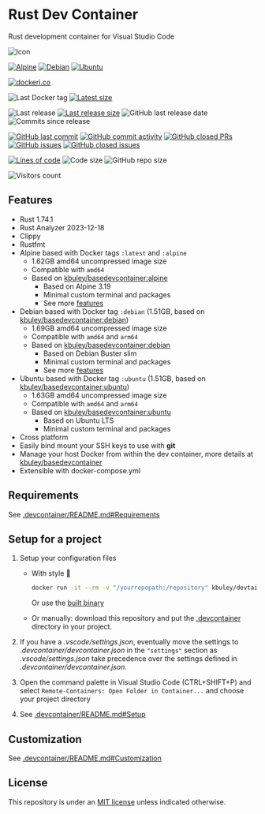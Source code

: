 # Rust Dev Container

Rust development container for Visual Studio Code

![Icon](https://github.com/kbuley/rustdevcontainer/raw/main/icon.svg)

[![Alpine](https://github.com/kbuley/rustdevcontainer/actions/workflows/alpine.yml/badge.svg)](https://github.com/kbuley/rustdevcontainer/actions/workflows/alpine.yml)
[![Debian](https://github.com/kbuley/rustdevcontainer/actions/workflows/debian.yml/badge.svg)](https://github.com/kbuley/rustdevcontainer/actions/workflows/debian.yml)
[![Ubuntu](https://github.com/kbuley/rustdevcontainer/actions/workflows/ubuntu.yml/badge.svg)](https://github.com/kbuley/rustdevcontainer/actions/workflows/ubuntu.yml)

[![dockeri.co](https://dockeri.co/image/kbuley/rustdevcontainer)](https://hub.docker.com/r/kbuley/rustdevcontainer)

![Last Docker tag](https://img.shields.io/docker/v/kbuley/rustdevcontainer?sort=semver&label=Last%20Docker%20tag)
[![Latest size](https://img.shields.io/docker/image-size/kbuley/rustdevcontainer/latest?label=Latest%20image)](https://hub.docker.com/r/kbuley/rustdevcontainer/tags)

![Last release](https://img.shields.io/github/release/kbuley/rustdevcontainer?label=Last%20release)
[![Last release size](https://img.shields.io/docker/image-size/kbuley/rustdevcontainer?sort=semver&label=Last%20released%20image)](https://hub.docker.com/r/kbuley/rustdevcontainer/tags?page=1&ordering=last_updated)
![GitHub last release date](https://img.shields.io/github/release-date/kbuley/rustdevcontainer?label=Last%20release%20date)
![Commits since release](https://img.shields.io/github/commits-since/kbuley/rustdevcontainer/latest?sort=semver)

[![GitHub last commit](https://img.shields.io/github/last-commit/kbuley/rustdevcontainer.svg)](https://github.com/kbuley/rustdevcontainer/commits/main)
[![GitHub commit activity](https://img.shields.io/github/commit-activity/y/kbuley/rustdevcontainer.svg)](https://github.com/kbuley/rustdevcontainer/graphs/contributors)
[![GitHub closed PRs](https://img.shields.io/github/issues-pr-closed/kbuley/rustdevcontainer.svg)](https://github.com/kbuley/rustdevcontainer/pulls?q=is%3Apr+is%3Aclosed)
[![GitHub issues](https://img.shields.io/github/issues/kbuley/rustdevcontainer.svg)](https://github.com/kbuley/rustdevcontainer/issues)
[![GitHub closed issues](https://img.shields.io/github/issues-closed/kbuley/rustdevcontainer.svg)](https://github.com/kbuley/rustdevcontainer/issues?q=is%3Aissue+is%3Aclosed)

[![Lines of code](https://img.shields.io/tokei/lines/github/kbuley/rustdevcontainer)](https://github.com/kbuley/rustdevcontainer)
![Code size](https://img.shields.io/github/languages/code-size/kbuley/rustdevcontainer)
![GitHub repo size](https://img.shields.io/github/repo-size/kbuley/rustdevcontainer)

![Visitors count](https://visitor-badge.laobi.icu/badge?page_id=rustdevcontainer.readme)

## Features

- Rust 1.74.1
- Rust Analyzer 2023-12-18
- Clippy
- Rustfmt
- Alpine based with Docker tags `:latest` and `:alpine`
  - 1.62GB amd64 uncompressed image size
  - Compatible with `amd64`
  - Based on [kbuley/basedevcontainer:alpine](https://github.com/kbuley/basedevcontainer)
    - Based on Alpine 3.19
    - Minimal custom terminal and packages
    - See more [features](https://github.com/kbuley/basedevcontainer#features)
- Debian based with Docker tag `:debian` (1.51GB, based on [kbuley/basedevcontainer:debian](https://github.com/kbuley/basedevcontainer))
  - 1.69GB amd64 uncompressed image size
  - Compatible with `amd64` and `arm64`
  - Based on [kbuley/basedevcontainer:debian](https://github.com/kbuley/basedevcontainer)
    - Based on Debian Buster slim
    - Minimal custom terminal and packages
    - See more [features](https://github.com/kbuley/basedevcontainer#features)
- Ubuntu based with Docker tag `:ubuntu` (1.51GB, based on [kbuley/basedevcontainer:ubuntu](https://github.com/kbuley/basedevcontainer))
  - 1.63GB amd64 uncompressed image size
  - Compatible with `amd64` and `arm64`
  - Based on [kbuley/basedevcontainer:ubuntu](https://github.com/kbuley/basedevcontainer)
    - Based on Ubuntu LTS
    - Minimal custom terminal and packages
- Cross platform
- Easily bind mount your SSH keys to use with **git**
- Manage your host Docker from within the dev container, more details at [kbuley/basedevcontainer](https://github.com/kbuley/basedevcontainer#features)
- Extensible with docker-compose.yml

## Requirements

See [.devcontainer/README.md#Requirements](.devcontainer/README.md#Requirements)

## Setup for a project

1. Setup your configuration files

   - With style 💯

     ```sh
     docker run -it --rm -v "/yourrepopath:/repository" kbuley/devtainr:v0.2.0 -dev rust -path /repository -name projectname
     ```

     Or use the [built binary](https://github.com/kbuley/devtainr#binary)

   - Or manually: download this repository and put the [.devcontainer](.devcontainer) directory in your project.

1. If you have a _.vscode/settings.json_, eventually move the settings to _.devcontainer/devcontainer.json_ in the `"settings"` section as _.vscode/settings.json_ take precedence over the settings defined in _.devcontainer/devcontainer.json_.
1. Open the command palette in Visual Studio Code (CTRL+SHIFT+P) and select `Remote-Containers: Open Folder in Container...` and choose your project directory
1. See [.devcontainer/README.md#Setup](.devcontainer/README.md#Setup)

## Customization

See [.devcontainer/README.md#Customization](.devcontainer/README.md#Customization)

## License

This repository is under an [MIT license](https://github.com/kbuley/rustdevcontainer/main/LICENSE) unless indicated otherwise.
